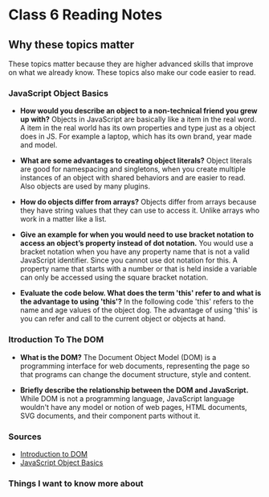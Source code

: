 # Class 6 Reading Notes

## Why these topics matter
These topics matter because they are higher advanced skills that improve on what we already know. These topics also make our code easier to read.

### JavaScript Object Basics

- **How would you describe an object to a non-technical friend you grew up with?**
Objects in JavaScript are basically like a item in the real word. A item in the real world has its own properties and type just as a object does in JS. For example a laptop, which has its own brand, year made and model.

- **What are some advantages to creating object literals?**
Object literals are good for namespacing and singletons, when you create multiple instances of an object with shared behaviors and are easier to read. Also objects are used by many plugins.

- **How do objects differ from arrays?**
Objects differ from arrays because they have string values that they can use to access it. Unlike arrays who work in a matter like a list.

- **Give an example for when you would need to use bracket notation to access an object’s property instead of dot notation.**
You would use a bracket notation when you have any property name that is not a valid JavaScript identifier. Since you cannot use dot notation for this. A property name that starts with a number or that is held inside a variable can only be accessed using the square bracket notation.

- **Evaluate the code below. What does the term 'this' refer to and what is the advantage to using 'this'?**
In the following code 'this' refers to the name and age values of the object dog. The advantage of using 'this' is you can refer and call to the current object or objects at hand.

### Itroduction To The DOM

- **What is the DOM?**
The Document Object Model (DOM) is a programming interface for web documents, representing the page so that programs can change the document structure, style and content.

- **Briefly describe the relationship between the DOM and JavaScript.**
While DOM is not a programming language, JavaScript language wouldn't have any model or notion of web pages, HTML documents, SVG documents, and their component parts without it.

### Sources

- [Introduction to DOM](https://developer.mozilla.org/en-US/docs/Web/API/Document_Object_Model/Introduction#what_is_the_dom)
- [JavaScript Object Basics](https://developer.mozilla.org/en-US/docs/Web/JavaScript/Guide/Working_with_Objects#using_this_for_object_references)

### Things I want to know more about